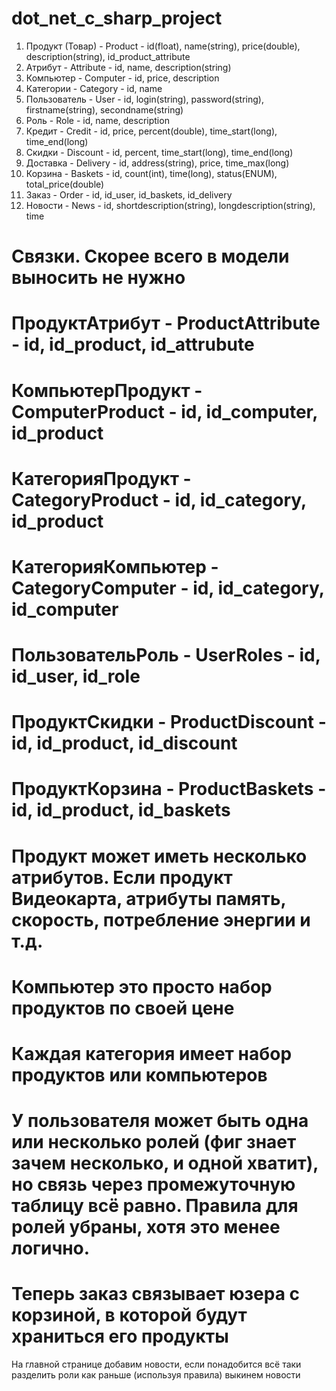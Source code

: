 dot_net_c_sharp_project
=======================

1. Продукт (Товар)    - Product              -  id(float), name(string), price(double), description(string), id_product_attribute
2. Атрибут            - Attribute            -  id, name, description(string)
3. Компьютер          - Computer             -  id, price, description
4. Категории          - Category             -  id, name
5. Пользователь       - User                 -  id, login(string), password(string), firstname(string), secondname(string)
6. Роль               - Role                 -  id, name, description
7. Кредит             - Credit               -  id, price, percent(double), time_start(long), time_end(long)
8. Скидки             - Discount             -  id, percent, time_start(long), time_end(long)
9. Доставка           - Delivery             -  id, address(string), price, time_max(long)
10. Корзина           - Baskets              -  id, count(int), time(long), status(ENUM), total_price(double)
11. Заказ             - Order                -  id, id_user, id_baskets, id_delivery
12. Новости			  - News                 -  id, shortdescription(string), longdescription(string), time


Связки. Скорее всего в модели выносить не нужно
===
ПродуктАтрибут     - ProductAttribute     -  id, id_product, id_attrubute
=======================
КомпьютерПродукт   - ComputerProduct      -  id, id_computer, id_product
=======================
КатегорияПродукт   - CategoryProduct      -  id, id_category, id_product
=======================
КатегорияКомпьютер - CategoryComputer     -  id, id_category, id_computer
=======================
ПользовательРоль   - UserRoles            -  id, id_user, id_role
=======================
ПродуктСкидки      - ProductDiscount      -  id, id_product, id_discount
=======================
ПродуктКорзина     - ProductBaskets       -  id, id_product, id_baskets
=======================

Продукт может иметь несколько атрибутов. Если продукт Видеокарта, атрибуты память, скорость, потребление энергии и т.д.
=======================
Компьютер это просто набор продуктов по своей цене
=======================
Каждая категория имеет набор продуктов или компьютеров
=======================
У пользователя может быть одна или несколько ролей (фиг знает зачем несколько, и одной хватит), но связь через промежуточную таблицу всё равно. Правила для ролей убраны, хотя это менее логично.
=======================
Теперь заказ связывает юзера с корзиной, в которой будут храниться его продукты
=======================
На главной странице добавим новости, если понадобится всё таки разделить роли как раньше (используя правила) выкинем новости



